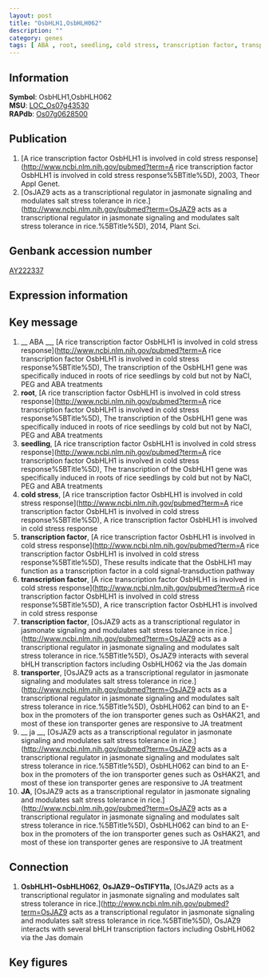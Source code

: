 ```yaml
---
layout: post
title: "OsbHLH1,OsbHLH062"
description: ""
category: genes
tags: [ ABA , root, seedling, cold stress, transcription factor, transporter,  ja , JA]
---
```


## Information
__Symbol__: OsbHLH1,OsbHLH062  
__MSU__: [LOC_Os07g43530](http://rice.plantbiology.msu.edu/cgi-bin/ORF_infopage.cgi?orf=LOC_Os07g43530)  
__RAPdb__: [Os07g0628500](http://rapdb.dna.affrc.go.jp/viewer/gbrowse_details/irgsp1?name=Os07g0628500)  

## Publication
1. [A rice transcription factor OsbHLH1 is involved in cold stress response](http://www.ncbi.nlm.nih.gov/pubmed?term=A rice transcription factor OsbHLH1 is involved in cold stress response%5BTitle%5D), 2003, Theor Appl Genet.
2. [OsJAZ9 acts as a transcriptional regulator in jasmonate signaling and modulates salt stress tolerance in rice.](http://www.ncbi.nlm.nih.gov/pubmed?term=OsJAZ9 acts as a transcriptional regulator in jasmonate signaling and modulates salt stress tolerance in rice.%5BTitle%5D), 2014, Plant Sci.

## Genbank accession number
[AY222337](http://www.ncbi.nlm.nih.gov/nuccore/AY222337)  

## Expression information

## Key message
1. __ ABA __, [A rice transcription factor OsbHLH1 is involved in cold stress response](http://www.ncbi.nlm.nih.gov/pubmed?term=A rice transcription factor OsbHLH1 is involved in cold stress response%5BTitle%5D),  The transcription of the OsbHLH1 gene was specifically induced in roots of rice seedlings by cold but not by NaCl, PEG and ABA treatments
2. __root__, [A rice transcription factor OsbHLH1 is involved in cold stress response](http://www.ncbi.nlm.nih.gov/pubmed?term=A rice transcription factor OsbHLH1 is involved in cold stress response%5BTitle%5D),  The transcription of the OsbHLH1 gene was specifically induced in roots of rice seedlings by cold but not by NaCl, PEG and ABA treatments
3. __seedling__, [A rice transcription factor OsbHLH1 is involved in cold stress response](http://www.ncbi.nlm.nih.gov/pubmed?term=A rice transcription factor OsbHLH1 is involved in cold stress response%5BTitle%5D),  The transcription of the OsbHLH1 gene was specifically induced in roots of rice seedlings by cold but not by NaCl, PEG and ABA treatments
4. __cold stress__, [A rice transcription factor OsbHLH1 is involved in cold stress response](http://www.ncbi.nlm.nih.gov/pubmed?term=A rice transcription factor OsbHLH1 is involved in cold stress response%5BTitle%5D), A rice transcription factor OsbHLH1 is involved in cold stress response
5. __transcription factor__, [A rice transcription factor OsbHLH1 is involved in cold stress response](http://www.ncbi.nlm.nih.gov/pubmed?term=A rice transcription factor OsbHLH1 is involved in cold stress response%5BTitle%5D),  These results indicate that the OsbHLH1 may function as a transcription factor in a cold signal-transduction pathway
6. __transcription factor__, [A rice transcription factor OsbHLH1 is involved in cold stress response](http://www.ncbi.nlm.nih.gov/pubmed?term=A rice transcription factor OsbHLH1 is involved in cold stress response%5BTitle%5D), A rice transcription factor OsbHLH1 is involved in cold stress response
7. __transcription factor__, [OsJAZ9 acts as a transcriptional regulator in jasmonate signaling and modulates salt stress tolerance in rice.](http://www.ncbi.nlm.nih.gov/pubmed?term=OsJAZ9 acts as a transcriptional regulator in jasmonate signaling and modulates salt stress tolerance in rice.%5BTitle%5D),  OsJAZ9 interacts with several bHLH transcription factors including OsbHLH062 via the Jas domain
8. __transporter__, [OsJAZ9 acts as a transcriptional regulator in jasmonate signaling and modulates salt stress tolerance in rice.](http://www.ncbi.nlm.nih.gov/pubmed?term=OsJAZ9 acts as a transcriptional regulator in jasmonate signaling and modulates salt stress tolerance in rice.%5BTitle%5D),  OsbHLH062 can bind to an E-box in the promoters of the ion transporter genes such as OsHAK21, and most of these ion transporter genes are responsive to JA treatment
9. __ ja __, [OsJAZ9 acts as a transcriptional regulator in jasmonate signaling and modulates salt stress tolerance in rice.](http://www.ncbi.nlm.nih.gov/pubmed?term=OsJAZ9 acts as a transcriptional regulator in jasmonate signaling and modulates salt stress tolerance in rice.%5BTitle%5D),  OsbHLH062 can bind to an E-box in the promoters of the ion transporter genes such as OsHAK21, and most of these ion transporter genes are responsive to JA treatment
10. __JA__, [OsJAZ9 acts as a transcriptional regulator in jasmonate signaling and modulates salt stress tolerance in rice.](http://www.ncbi.nlm.nih.gov/pubmed?term=OsJAZ9 acts as a transcriptional regulator in jasmonate signaling and modulates salt stress tolerance in rice.%5BTitle%5D),  OsbHLH062 can bind to an E-box in the promoters of the ion transporter genes such as OsHAK21, and most of these ion transporter genes are responsive to JA treatment

## Connection
1. __OsbHLH1~OsbHLH062__, __OsJAZ9~OsTIFY11a__, [OsJAZ9 acts as a transcriptional regulator in jasmonate signaling and modulates salt stress tolerance in rice.](http://www.ncbi.nlm.nih.gov/pubmed?term=OsJAZ9 acts as a transcriptional regulator in jasmonate signaling and modulates salt stress tolerance in rice.%5BTitle%5D),  OsJAZ9 interacts with several bHLH transcription factors including OsbHLH062 via the Jas domain

## Key figures


